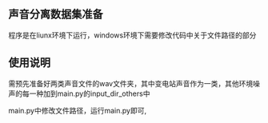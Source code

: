 ## 声音分离数据集准备
程序是在liunx环境下运行，windows环境下需要修改代码中关于文件路径的部分


## 使用说明

需预先准备好两类声音文件的wav文件夹，其中变电站声音作为一类，其他环境噪声的每一种加到main.py的input_dir_others中

main.py中修改文件路径，运行main.py即可,






